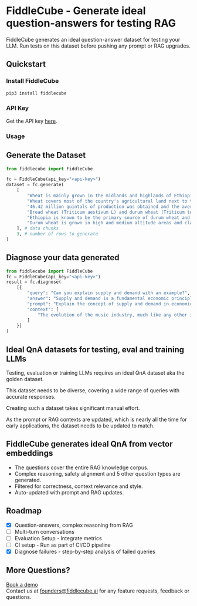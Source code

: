 # FiddleCube - Generate ideal question-answers for testing RAG

FiddleCube generates an ideal question-answer dataset for testing your LLM. Run tests on this dataset before pushing any prompt or RAG upgrades.

## Quickstart

### Install FiddleCube

```bash
pip3 install fiddlecube
```

### API Key

Get the API key [here](https://dashboard.fiddlecube.ai/api-key).

### Usage

## Generate the Dataset

```python
from fiddlecube import FiddleCube

fc = FiddleCube(api_key="<api-key>")
dataset = fc.generate(
    [
        "Wheat is mainly grown in the midlands and highlands of Ethiopia.",
        "Wheat covers most of the country's agricultural land next to teff, corn and sorghum and in the 2009/10 crop season 1.69 million hectares were covered by wheat crops",
        "46.42 million quintals of production was obtained and the average yield was 26.75 quintals per hectare.",
        "Bread wheat (Triticum aestivum L) and durum wheat (Triticum turgidum var durum L) are the types of wheat that are mainly produced in our country, and durum wheat is one of the native wheat crops.",
        "Ethiopia is known to be the primary source of durum wheat and a source of its biodiversity.",
        "Durum wheat is grown in high and medium altitude areas and clay and light soils, and its industrial demand is increasing from time to time.",
    ], # data chunks
    3, # number of rows to generate
)
```

## Diagnose your data generated

```python
from fiddlecube import FiddleCube
fc = FiddleCube(api_key="<api-key>")
result = fc.diagnose(
    [{
        "query": "Can you explain supply and demand with an example?",
        "answer": "Supply and demand is a fundamental economic principle. For instance, consider concert tickets. If a popular band announces a show, demand for tickets is high. Initially, supply is limited, so prices are high. As the concert date approaches, if tickets remain unsold, prices might drop to increase demand. Conversely, if demand outstrips supply, prices may rise further.",
        "prompt": "Explain the concept of supply and demand in economics using a real-world example. Your answer should be between 50-75 words",
        "context": [
            "The evolution of the music industry, much like any other industry, is a story of innovation, disruption, and adaptation. From the early days of sound recording to the streaming age, how we consume and engage with music have transformed profoundly, often reflecting broader societal shifts in technology, culture, and economy. The invention of the phonograph by Thomas Edison in 1877 marked the beginning of a new era for music. Before this, music was primarily experienced live, at concerts, dance halls, or in homes. The phonograph allowed sound to be captured, stored, and replayed, giving birth to the recorded music industry. Initially, these recordings were made on wax cylinders. However, by the 20th century, flat disc records made of shellac began to dominate, paving the way for what would be commonly known as vinyl records."
        ]
    }]
)
```

## Ideal QnA datasets for testing, eval and training LLMs

Testing, evaluation or training LLMs requires an ideal QnA dataset aka the golden dataset.

This dataset needs to be diverse, covering a wide range of queries with accurate responses.

Creating such a dataset takes significant manual effort.

As the prompt or RAG contexts are updated, which is nearly all the time for early applications, the dataset needs to be updated to match.

## FiddleCube generates ideal QnA from vector embeddings

- The questions cover the entire RAG knowledge corpus.
- Complex reasoning, safety alignment and 5 other question types are generated.
- Filtered for correctness, context relevance and style.
- Auto-updated with prompt and RAG updates.

## Roadmap

- [x] Question-answers, complex reasoning from RAG
- [ ] Multi-turn conversations
- [ ] Evaluation Setup - Integrate metrics
- [ ] CI setup - Run as part of CI/CD pipeline
- [x] Diagnose failures - step-by-step analysis of failed queries

## More Questions?

[Book a demo](https://cal.com/kaushiks/fc)  
Contact us at [founders@fiddlecube.ai](mailto:founders@fiddlecube.ai) for any feature requests, feedback or questions.
